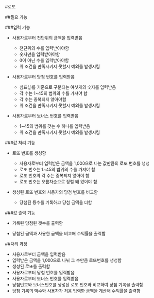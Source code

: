 #로또 

##필요 기능

###입력 기능

- 사용자로부터 천단위의 금액을 입력받음
    - 천단위의 수를 입력받아야함
    - 숫자만을 입력받아야함
    - 0이 아닌 수를 입력받아야함  
    - 위 조건을 만족시키지 못할시 예외를 발생시킴
    

- 사용자로부터 당첨 번호를 입력받음
    - 쉼표(,)를 기준으로 구분되는 여섯개의 숫자를 입력받음
    - 각 수는 1~45의 범위의 수를 가져야 함
    - 각 수는 중복되지 않아야함
    - 위 조건을 만족시키지 못할시 예외를 발생시킴
    

- 사용자로부터 보너스 번호를 입력받음
    - 1~45의 범위를 갖는 수 하나를 입력받음
    - 위 조건을 만족시키지 못할시 예외를 발생시킴

###값 처리 기능

- 로또 번호를 생성함
    - 사용자로부터 입력받은 금액을 1,000으로 나눈 값만큼의 로또 번호를 생성
    - 로또 번호는 1~45의 범위의 수를 가져야 함 
    - 로또 번호의 각 수는 중복되지 않아야 함 
    - 로또 번호는 오름차순으로 정렬 돼 있어야 함
    

- 생성된 로또 번호와 사용자의 당첨 번호를 비교함
    - 당첨된 등수를 기록하고 당첨 금액을 더함
  
###값 출력 기능

- 기록된 당첨된 갯수를 출력함

- 당첨된 금액과 사용한 금액을 비교해 수익률을 출력함

##처리 과정
  - 사용자로부터 금액을 입력받음
  - 입력받은 금액을 1,000으로 나눠 그 수만큼 로또번호를 생성함
  - 생성된 로또를 출력함
  - 사용자로부터 당첨 번호를 입력받음
  - 사용자로부터 보너스 번호를 입력받음
  - 당첨번호와 보너스번호를 생성된 로또 번호와 비교하여 당첨 기록을 출력함
  - 당첨 기록의 액수와 사용자가 처음 입력한 금액을 계산해 수익률을 출력함